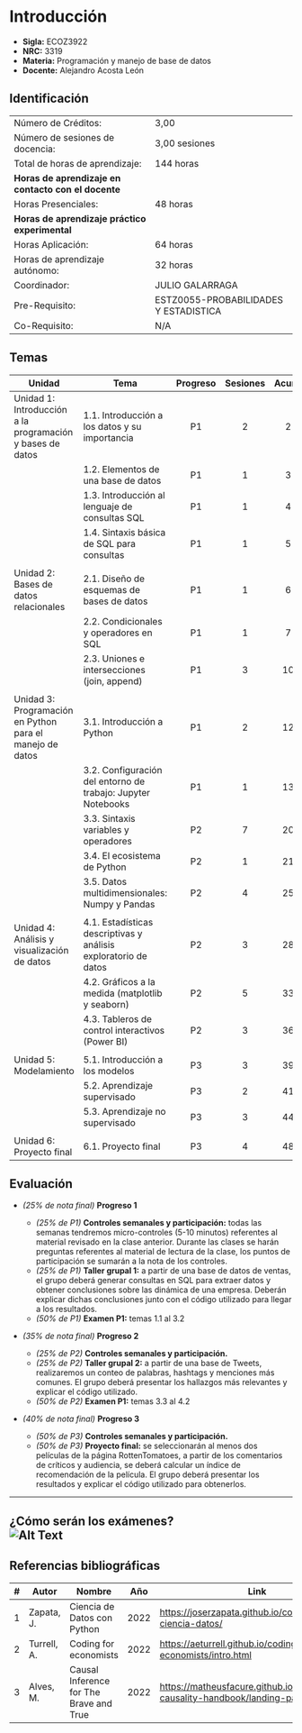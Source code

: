 # Introducción

- **Sigla:** ECOZ3922
- **NRC:** 3319
- **Materia:** Programación y manejo de base de datos
- **Docente:** Alejandro Acosta León

## Identificación
|                                                     |                                              |
|-----------------------------------------------------|----------------------------------------------|
|     Número de Créditos:                             |     3,00                                     |
|         Número de sesiones de docencia:             |     3,00 sesiones                            |
|         Total de horas de aprendizaje:              |     144 horas                                |
| **Horas de aprendizaje en contacto con el docente** |                                              |
|             Horas   Presenciales:                   |     48 horas                                 |
| **Horas de aprendizaje práctico experimental**      |                                              |
|             Horas   Aplicación:                     |     64 horas                                 |
|         Horas de aprendizaje autónomo:              |     32 horas                                 |
|         Coordinador:                                |     JULIO GALARRAGA                          |
|         Pre-Requisito:                              |     ESTZ0055-PROBABILIDADES Y ESTADISTICA    |
|         Co-Requisito:                               |     N/A                                      |

## Temas

| Unidad                                                      | Tema                                                              | Progreso | Sesiones | Acum.  |
|-------------------------------------------------------------|-------------------------------------------------------------------|:--------:|:--------:|:------:|
| Unidad   1: Introducción a la programación y bases de datos | 1.1. Introducción a   los datos y su importancia                  |    P1    |     2    |    2   |
|                                                             | 1.2. Elementos de una base de datos                               |    P1    |     1    |    3   |
|                                                             | 1.3. Introducción al lenguaje de consultas SQL                    |    P1    |     1    |    4   |
|                                                             | 1.4. Sintaxis básica de SQL para consultas                        |    P1    |     1    |    5   |
|                                                             |                                                                   |          |          |        |
| Unidad   2: Bases de datos relacionales                     | 2.1. Diseño de   esquemas de bases de datos                       |    P1    |     1    |    6   |
|                                                             | 2.2. Condicionales y operadores en SQL                            |    P1    |     1    |    7   |
|                                                             | 2.3. Uniones e intersecciones (join, append)                      |    P1    |     3    |   10   |
|                                                             |                                                                   |          |          |        |
| Unidad   3: Programación en Python para el manejo de datos  | 3.1. Introducción a   Python                                      |    P1    |     2    |   12   |
|                                                             | 3.2. Configuración del entorno de trabajo: Jupyter Notebooks      |    P1    |     1    |   13   |
|                                                             | 3.3. Sintaxis variables y operadores                              |    P2    |     7    |   20   |
|                                                             | 3.4. El ecosistema de Python                                      |    P2    |     1    |   21   |
|                                                             | 3.5. Datos multidimensionales: Numpy y Pandas                     |    P2    |     4    |   25   |
|                                                             |                                                                   |          |          |        |
| Unidad   4: Análisis y visualización de datos               | 4.1. Estadísticas   descriptivas y análisis exploratorio de datos |    P2    |     3    |   28   |
|                                                             | 4.2. Gráficos a la medida (matplotlib y seaborn)                  |    P2    |     5    |   33   |
|                                                             | 4.3. Tableros de control interactivos (Power BI)                  |    P2    |     3    |   36   |
|                                                             |                                                                   |          |          |        |
| Unidad   5: Modelamiento                                    | 5.1. Introducción a   los modelos                                 |    P3    |     3    |   39   |
|                                                             | 5.2. Aprendizaje supervisado                                      |    P3    |     2    |   41   |
|                                                             | 5.3. Aprendizaje no supervisado                                   |    P3    |     3    |   44   |
|                                                             |                                                                   |          |          |        |
| Unidad 6:   Proyecto final                                  | 6.1. Proyecto final                                               |    P3    |     4    |   48   |

## Evaluación

- *(25% de nota final)* **Progreso 1**
    - *(25% de P1)* **Controles semanales y participación:** todas las semanas tendremos micro-controles (5-10 minutos) referentes al material revisado en la clase anterior. Durante las clases se harán preguntas referentes al material de lectura de la clase, los puntos de participación se sumarán a la nota de los controles.
    - *(25% de P1)* **Taller grupal 1:** a partir de una base de datos de ventas, el grupo deberá generar consultas en SQL para extraer datos y obtener conclusiones sobre las dinámica de una empresa. Deberán explicar dichas conclusiones junto con el código utilizado para llegar a los resultados.
    - *(50% de P1)* **Examen P1:** temas 1.1 al 3.2

- *(35% de nota final)* **Progreso 2**
    - *(25% de P2)* **Controles semanales y participación.**
    - *(25% de P2)* **Taller grupal 2:** a partir de una base de Tweets, realizaremos un conteo de palabras, hashtags y menciones más comunes. El grupo deberá presentar los hallazgos más relevantes y explicar el código utilizado.
    - *(50% de P2)* **Examen P1:** temas 3.3 al 4.2

- *(40% de nota final)* **Progreso 3**
    - *(50% de P3)* **Controles semanales y participación.**
    - *(50% de P3)* **Proyecto final:** se seleccionarán al menos dos películas de la página RottenTomatoes, a partir de los comentarios de críticos y audiencia, se deberá calcular un índice de recomendación de la película. El grupo deberá presentar los resultados y explicar el código utilizado para obtenerlos.  

---
¿Cómo serán los exámenes?  
![Alt Text](https://statics.memondo.com/p/s1/hess/2021/12/HES_86955_ab71afc94dcf4d7ea757700c36802c3f_cine_lo_de_siempre.jpg?cb=4780207)
---

## Referencias bibliográficas

| # | Autor       | Nombre                                  | Año  | Link                                                                        |                |
|---|-------------|-----------------------------------------|------|-----------------------------------------------------------------------------|----------------|
| 1 | Zapata, J.  | Ciencia de Datos con Python             | 2022 | https://joserzapata.github.io/courses/python-ciencia-datos/                 | Principal      |
| 2 | Turrell, A. | Coding for economists                   | 2022 | https://aeturrell.github.io/coding-for-economists/intro.html                | Principal      |
| 3 | Alves, M.   | Causal Inference for The Brave and True | 2022 | https://matheusfacure.github.io/python-causality-handbook/landing-page.html | Complementaria |